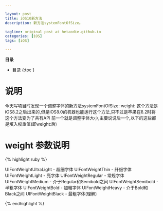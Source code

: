 ```yaml
---

layout: post
title: iOS10新方法
description: 新方法systemFontOfSize。

tagline: original post at hetaodie.github.io
categories: [iOS]
tags: [iOS]

---
```


**目录**

* 目录
{:toc  }


# 说明

今天写项目时发现一个调整字体的新方法systemFontOfSize: weight:
这个方法是iOS8.2之后出来的,但是iOS8.0的机器也能运行这个方法,只不过是苹果在8.2时将这个方法变为了共有API
前一个就是调整字体大小,主要说说后一个,以下的这些都是填入权重值(即weight:后)

# weight 参数说明


{% highlight ruby %}

UIFontWeightUltraLight  - 超细字体
UIFontWeightThin  - 纤细字体
UIFontWeightLight  - 亮字体
UIFontWeightRegular  - 常规字体
UIFontWeightMedium  - 介于Regular和Semibold之间
UIFontWeightSemibold  - 半粗字体
UIFontWeightBold  - 加粗字体
UIFontWeightHeavy  - 介于Bold和Black之间
UIFontWeightBlack  - 最粗字体(理解)

{% endhighlight %}
